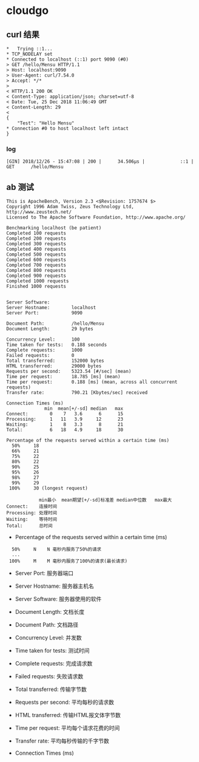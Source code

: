 # cloudgo

## curl 结果

```
*   Trying ::1...
* TCP_NODELAY set
* Connected to localhost (::1) port 9090 (#0)
> GET /hello/Mensu HTTP/1.1
> Host: localhost:9090
> User-Agent: curl/7.54.0
> Accept: */*
>
< HTTP/1.1 200 OK
< Content-Type: application/json; charset=utf-8
< Date: Tue, 25 Dec 2018 11:06:49 GMT
< Content-Length: 29
<
{
    "Test": "Hello Mensu"
* Connection #0 to host localhost left intact
}
```

### log

```
[GIN] 2018/12/26 - 15:47:08 | 200 |      34.506µs |             ::1 | GET      /hello/Mensu
```

## ab 测试

```
This is ApacheBench, Version 2.3 <$Revision: 1757674 $>
Copyright 1996 Adam Twiss, Zeus Technology Ltd, http://www.zeustech.net/
Licensed to The Apache Software Foundation, http://www.apache.org/

Benchmarking localhost (be patient)
Completed 100 requests
Completed 200 requests
Completed 300 requests
Completed 400 requests
Completed 500 requests
Completed 600 requests
Completed 700 requests
Completed 800 requests
Completed 900 requests
Completed 1000 requests
Finished 1000 requests


Server Software:
Server Hostname:        localhost
Server Port:            9090

Document Path:          /hello/Mensu
Document Length:        29 bytes

Concurrency Level:      100
Time taken for tests:   0.188 seconds
Complete requests:      1000
Failed requests:        0
Total transferred:      152000 bytes
HTML transferred:       29000 bytes
Requests per second:    5323.54 [#/sec] (mean)
Time per request:       18.785 [ms] (mean)
Time per request:       0.188 [ms] (mean, across all concurrent requests)
Transfer rate:          790.21 [Kbytes/sec] received

Connection Times (ms)
              min  mean[+/-sd] median   max
Connect:        0    7   3.6      6      15
Processing:     1   11   3.9     12      23
Waiting:        1    8   3.3      8      21
Total:          6   18   4.9     18      30

Percentage of the requests served within a certain time (ms)
  50%     18
  66%     21
  75%     22
  80%     22
  90%     25
  95%     26
  98%     27
  99%     29
 100%     30 (longest request)

```


```
            min最小  mean期望[+/-sd]标准差 median中位数   max最大
Connect:    连接时间
Processing: 处理时间
Waiting:    等待时间
Total:      总时间
```

- Percentage of the requests served within a certain time (ms) 

```
  50%     N    N 毫秒内服务了50%的请求
  ...
 100%     M    M 毫秒内服务了100%的请求(最长请求)
```
- Server Port:            服务器端口
- Server Hostname:        服务器主机名
- Server Software:        服务器使用的软件
- Document Length:        文档长度
- Document Path:          文档路径
- Concurrency Level:      并发数
- Time taken for tests:   测试时间
- Complete requests:      完成请求数
- Failed requests:        失败请求数
- Total transferred:      传输字节数
- Requests per second:    平均每秒的请求数
- HTML transferred:       传输HTML报文体字节数
- Time per request:       平均每个请求花费的时间
- Transfer rate:          平均每秒传输的千字节数

- Connection Times (ms) 

```
